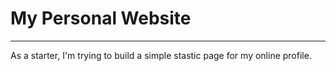 # My Personal Website

----

As a starter, I'm trying to build a simple stastic page for my online profile.
